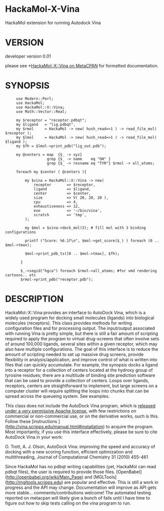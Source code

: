HackaMol-X-Vina
===============
HackaMol extension for running Autodock Vina  

VERSION
========
developer version 0.01 

please see *[HackaMol::X::Vina on MetaCPAN](https://metacpan.org/release/DEMIAN/HackaMol-X-Vina-0.01) for formatted documentation.

SYNOPSIS
============
         use Modern::Perl;
         use HackaMol;
         use HackaMol::X::Vina;
         use Math::Vector::Real;
         
         my $receptor = "receptor.pdbqt";
         my $ligand   = "lig.pdbqt",
         my $rmol     = HackaMol -> new( hush_read=>1 ) -> read_file_mol( $receptor ); 
         my $lmol     = HackaMol -> new( hush_read=>1 ) -> read_file_mol( $ligand ); 
         my $fh = $lmol->print_pdb("lig_out.pdb");
  
         my @centers = map  {$_ -> xyz}
                       grep {$_ -> name    eq "OH" }
                       grep {$_ -> resname eq "TYR"} $rmol -> all_atoms;
         
         foreach my $center ( @centers ){
         
             my $vina = HackaMol::X::Vina -> new(
                 receptor       => $receptor,
                 ligand         => $ligand,
                 center         => $center,
                 size           => V( 20, 20, 20 ),
                 cpu            => 4,
                 exhaustiveness => 12,
                 exe            => '~/bin/vina',
                 scratch        => 'tmp',
             );
         
             my $mol = $vina->dock_mol(3); # fill mol with 3 binding configurations 
         
             printf ("Score: %6.1f\n", $mol->get_score($_) ) foreach (0 .. $mol->tmax);          

             $mol->print_pdb_ts([0 .. $mol->tmax], $fh); 

           }

           $_->segid("hgca") foreach $rmol->all_atoms; #for vmd rendering cartoons.. etc
           $rmol->print_pdb("receptor.pdb");

DESCRIPTION
============
HackaMol::X::Vina provides an interface to AutoDock Vina, which is a widely used program for docking small molecules
(ligands) into biological molecules (receptors). This class provides methods for writing configuration files and for 
processing output. The input/output associated with running Vina is pretty simple, but there is still a fair amount of
scripting required to apply the program to virtual drug-screens that often involve sets of around 100,000 ligands,
several sites within a given receptor, which may also have multiple configurations.  The goal of this interface is to reduce 
the amount of scripting needed to set up massive drug screens, provide flexibility in analysis/application, and improve
control of what is written into files that can quickly accumulate. For example, the synopsis docks a ligand into a 
receptor for a collection of centers located at the hydroxy group of tyrosine residues; there are a multitude of binding
site prediction software that can be used to provide a collection of centers. Loops over ligands, receptors, centers are 
straightforward to implement, but large screens on a computer cluster will require splitting the loops into chunks that
can be spread across the queueing system.  See examples.

This class does not include the AutoDock Vina program, which is 
[released under a very permissive Apache license](http://vina.scripps.edu/manual.html#license), with few 
restrictions on commercial or non-commercial use, or on the derivative works, such is this. Follow these 
[instructions ] (http://vina.scripps.edu/manual.html#installation) to acquire the program. Most importantly, if 
you use this interface effectively, please be sure to cite AutoDock Vina in your work:

O. Trott, A. J. Olson, AutoDock Vina: improving the speed and accuracy of docking with a new scoring function, efficient
optimization and multithreading, Journal of Computational Chemistry 31 (2010) 455-461 

Since HackaMol has no pdbqt writing capabilities (yet, HackaMol can read pdbqt files), the user is required to provide
those  files. [OpenBabel] (http://openbabel.org/wiki/Main_Page) and [MGLTools] (http://mgltools.scripps.edu) are popular
and effective. This is still a work in progress and the API may change. Documentation will improve as API
gets more stable... comments/contributions welcome!  The automated testing reported on metacpan will likely give a bunch 
of fails until I have time to figure out how to skip tests calling on the vina program to run.  
